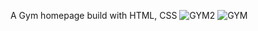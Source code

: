 A Gym homepage build with HTML, CSS
![GYM2](https://github.com/aditi-2303/homepage-gym/assets/141216178/e495f69e-782e-4054-9c4c-399d7f7975f7)
![GYM](https://github.com/aditi-2303/homepage-gym/assets/141216178/a0b3c395-3a9a-4c2f-a88c-2270179d9835)

